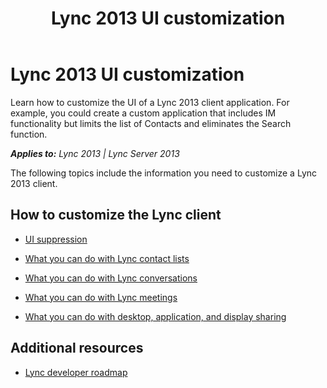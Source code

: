 ﻿---
title: Lync 2013 UI customization
TOCTitle: Lync 2013 UI customization
ms:assetid: b7e53cee-ca1c-4c9a-8908-02be4f45f564
ms:mtpsurl: https://msdn.microsoft.com/en-us/library/Dn656914(v=office.15)
ms:contentKeyID: 61581616
ms.date: 07/25/2014
mtps_version: v=office.15
---

# Lync 2013 UI customization

Learn how to customize the UI of a Lync 2013 client application. For example, you could create a custom application that includes IM functionality but limits the list of Contacts and eliminates the Search function.


_**Applies to:** Lync 2013 | Lync Server 2013_

The following topics include the information you need to customize a Lync 2013 client.

## How to customize the Lync client

  - [UI suppression](ui-suppression.md)

  - [What you can do with Lync contact lists](what-you-can-do-with-lync-contact-lists.md)

  - [What you can do with Lync conversations](what-you-can-do-with-lync-conversations.md)

  - [What you can do with Lync meetings](what-you-can-do-with-lync-meetings.md)

  - [What you can do with desktop, application, and display sharing](what-you-can-do-with-desktop-application-and-display-sharing.md)

## Additional resources

  - [Lync developer roadmap](https://msdn.microsoft.com/en-us/library/dn645389\(v=office.15\))

